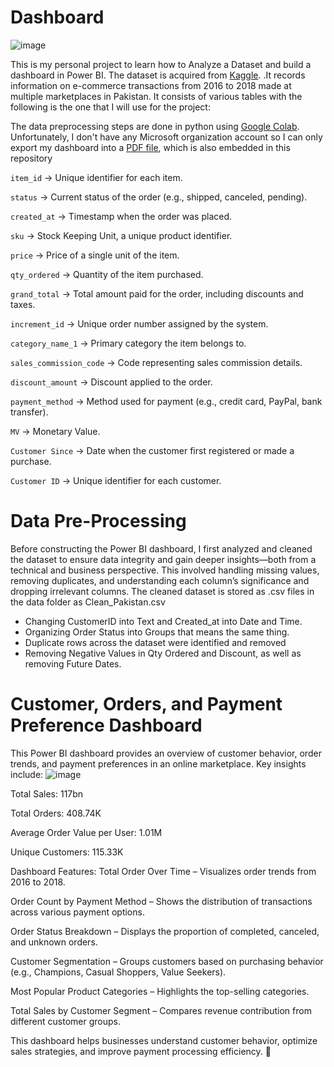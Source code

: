 # Dashboard
![image](https://github.com/user-attachments/assets/bd1472f2-3789-437e-b1c2-c6e84638d955)

This is my personal project to learn how to Analyze a Dataset and build a dashboard in Power BI. The dataset is acquired from [Kaggle](https://www.kaggle.com/datasets/zusmani/pakistans-largest-ecommerce-dataset/data).
.It records information on e-commerce transactions from 2016 to 2018 made at multiple marketplaces in Pakistan. It consists of various tables with the following is the one that I will use for the project:

The data preprocessing steps are done in python using [Google Colab](https://colab.research.google.com/drive/13EbynGYYMDx-SxP2p8X4cWS93u99zDcj?authuser=1). Unfortunately, I don't have any Microsoft organization account so I can only export my dashboard into a 
[PDF file](https://drive.google.com/drive/u/1/folders/1hrzrX24RYKQ1vnjDtF6s_hJcneebijny), which is also embedded in this repository

`item_id` → Unique identifier for each item.

`status` → Current status of the order (e.g., shipped, canceled, pending).

`created_at` → Timestamp when the order was placed.

`sku` → Stock Keeping Unit, a unique product identifier.

`price` → Price of a single unit of the item.

`qty_ordered` → Quantity of the item purchased.

`grand_total` → Total amount paid for the order, including discounts and taxes.

`increment_id` → Unique order number assigned by the system.

`category_name_1` → Primary category the item belongs to.

`sales_commission_code` → Code representing sales commission details.

`discount_amount` → Discount applied to the order.

`payment_method` → Method used for payment (e.g., credit card, PayPal, bank transfer).

`MV` → Monetary Value.

`Customer Since` → Date when the customer first registered or made a purchase.

`Customer ID` → Unique identifier for each customer.

# Data Pre-Processing
Before constructing the Power BI dashboard, I first analyzed and cleaned the dataset to ensure data integrity and gain deeper insights—both from a technical and business perspective. 
This involved handling missing values, removing duplicates, and understanding each column’s significance and dropping irrelevant columns. The cleaned dataset is stored as .csv files in the data folder as Clean_Pakistan.csv
- Changing CustomerID into Text and Created_at into Date and Time.
- Organizing Order Status into Groups that means the same thing.
- Duplicate rows across the dataset were identified and removed
- Removing Negative Values in Qty Ordered and Discount, as well as removing Future Dates.

# Customer, Orders, and Payment Preference Dashboard
This Power BI dashboard provides an overview of customer behavior, order trends, and payment preferences in an online marketplace. Key insights include:
![image](https://github.com/user-attachments/assets/3c5355c2-20be-4736-a8be-b460b88d1e63)

Total Sales: 117bn

Total Orders: 408.74K

Average Order Value per User: 1.01M

Unique Customers: 115.33K

Dashboard Features:
 Total Order Over Time – Visualizes order trends from 2016 to 2018.
 
 Order Count by Payment Method – Shows the distribution of transactions across various payment options.
 
 Order Status Breakdown – Displays the proportion of completed, canceled, and unknown orders.
 
 Customer Segmentation – Groups customers based on purchasing behavior (e.g., Champions, Casual Shoppers, Value Seekers).
 
 Most Popular Product Categories – Highlights the top-selling categories.
 
 Total Sales by Customer Segment – Compares revenue contribution from different customer groups.

This dashboard helps businesses understand customer behavior, optimize sales strategies, and improve payment processing efficiency. 🚀
